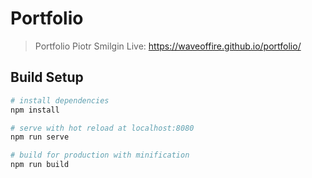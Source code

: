 # Portfolio

> Portfolio Piotr Smilgin
> Live: https://waveoffire.github.io/portfolio/

## Build Setup

```bash
# install dependencies
npm install

# serve with hot reload at localhost:8080
npm run serve

# build for production with minification
npm run build
```
